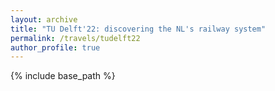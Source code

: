```yaml
---
layout: archive
title: "TU Delft'22: discovering the NL's railway system"
permalink: /travels/tudelft22
author_profile: true
---
```


{% include base_path %}

